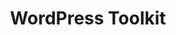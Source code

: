 ---
title: WordPress Toolkit
lang: en
description: PHP Framework for building WordPress themes and plugins
link: https://github.com/moehrenzahn/wp-toolkit
categories: [PHP, Framework]
---